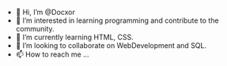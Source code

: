 - 👋 Hi, I’m @Docxor
- 👀 I’m interested in learning programming and contribute to the community.
- 🌱 I’m currently learning HTML, CSS.
- 💞️ I’m looking to collaborate on WebDevelopment and SQL.
- 📫 How to reach me ...

<!---
Docxor/Docxor is a ✨ special ✨ repository because its `README.md` (this file) appears on your GitHub profile.
You can click the Preview link to take a look at your changes.
--->
